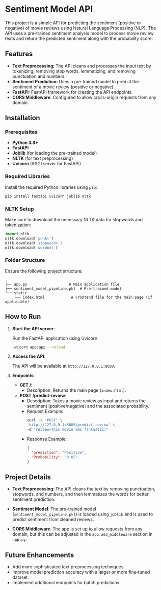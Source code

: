 

# Sentiment Model API

This project is a simple API for predicting the sentiment (positive or negative) of movie reviews using Natural Language Processing (NLP). The API uses a pre-trained sentiment analysis model to process movie review texts and return the predicted sentiment along with the probability score.

## Features

- **Text Preprocessing:** The API cleans and processes the input text by tokenizing, removing stop words, lemmatizing, and removing punctuation and numbers.
- **Sentiment Prediction:** Uses a pre-trained model to predict the sentiment of a movie review (positive or negative).
- **FastAPI:** FastAPI framework for creating the API endpoints.
- **CORS Middleware:** Configured to allow cross-origin requests from any domain.

## Installation

### Prerequisites

- **Python 3.8+**
- **FastAPI**
- **Joblib** (for loading the pre-trained model)
- **NLTK** (for text preprocessing)
- **Uvicorn** (ASGI server for FastAPI)
  
### Required Libraries

Install the required Python libraries using `pip`:

```bash
pip install fastapi uvicorn joblib nltk
```

### NLTK Setup

Make sure to download the necessary NLTK data for stopwords and tokenization:

```python
import nltk
nltk.download('punkt')
nltk.download('stopwords')
nltk.download('wordnet')
```

### Folder Structure

Ensure the following project structure:

```
.
├── app.py                   # Main application file
├── sentiment_model_pipeline.pkl  # Pre-trained model
└── static
    └── index.html            # Frontend file for the main page (if applicable)
```

## How to Run

1. **Start the API server**:
   
   Run the FastAPI application using Uvicorn:

   ```bash
   uvicorn app:app --reload
   ```

2. **Access the API**:
   
   The API will be available at `http://127.0.0.1:8000`.

3. **Endpoints**:

   - **GET /**:
     - Description: Returns the main page (`index.html`).
   - **POST /predict-review**:
     - Description: Takes a movie review as input and returns the sentiment (positive/negative) and the associated probability.
     - Request Example:
       ```bash
       curl -X 'POST' \
       'http://127.0.0.1:8000/predict-review' \
       -d "review=This movie was fantastic!"
       ```
     - Response Example:
       ```json
       {
         "prediction": "Positive",
         "Probability": "0.85"
       }
       ```

## Project Details

- **Text Preprocessing**: The API cleans the text by removing punctuation, stopwords, and numbers, and then lemmatizes the words for better sentiment prediction.
  
- **Sentiment Model**: The pre-trained model (`sentiment_model_pipeline.pkl`) is loaded using `joblib` and is used to predict sentiment from cleaned reviews.

- **CORS Middleware**: The app is set up to allow requests from any domain, but this can be adjusted in the `app.add_middleware` section in `app.py`.

## Future Enhancements

- Add more sophisticated text preprocessing techniques.
- Improve model prediction accuracy with a larger or more fine-tuned dataset.
- Implement additional endpoints for batch predictions.

